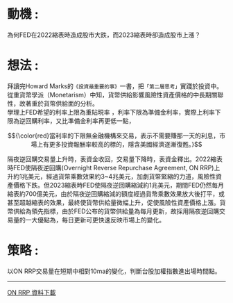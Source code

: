 # 動機 : 
為何FED在2022縮表時造成股市大跌，而2023縮表時卻造成股市上漲？

# 想法 : 
拜讀完Howard Marks的`《投資最重要的事》`一書，把`「第二層思考」`實踐於投資中。  
從重貨幣學派（Monetarism）中知，貨幣供給影響風險性資產價格的中長期關聯性，故著重於貨幣供給面的分析。  
學理上FED希望的利率上限為重貼現率 ，利率下限為準備金利率，實際上利率下限為逆回購利率，又比準備金利率再更低一點，

$${\color{red}當利率的下限無金融機構來交易，表示不需要賺那一天的利息，市場上有更多投資報酬率較高的標的，隱含美國經濟逐漸復甦。}$$

隔夜逆回購交易量上升時，表資金收回，交易量下降時，表資金釋出。2022縮表時FED使隔夜逆回購(Overnight Reverse Repurchase Agreement, ON RRP)上升約1兆美元，經過貨幣乘數效果約3~4兆美元，加劇貨幣緊縮的力道，風險性資產價格下跌。但2023縮表時FED使隔夜逆回購縮減約1兆美元，期間FED仍然每月縮表約700億美元，由於隔夜逆回購縮減的額度經過貨幣乘數效果放大後打平，或甚至超越縮表的效果，最終使貨幣供給量微幅上升，促使風險性資產價格上漲。貨幣供給為領先指標，由於FED公布的貨幣供給量為每月更新，故採用隔夜逆回購交易量的一大優點為，每日更新可更快速反映市場上的變化。

# 策略 : 
以ON RRP交易量在短期中相對10ma的變化，判斷台股加權指數進出場時間點。
***
[ON RRP 資料下載](https://fred.stlouisfed.org/series/RRPONTSYD)
